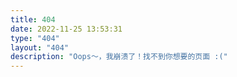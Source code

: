 ```yaml
---
title: 404
date: 2022-11-25 13:53:31
type: "404"
layout: "404"
description: "Oops～，我崩溃了！找不到你想要的页面 :("
---
```

